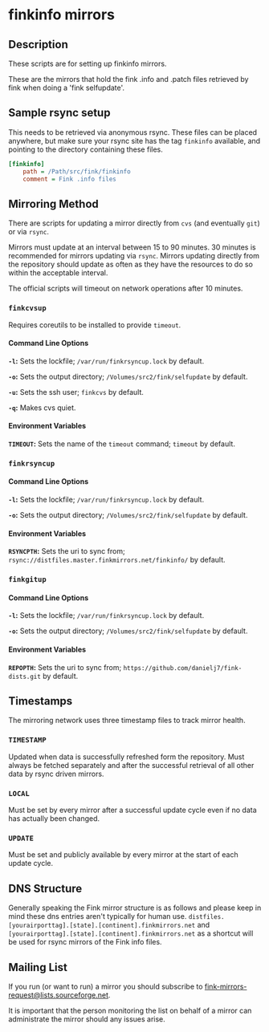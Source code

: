 # finkinfo mirrors

## Description

These scripts are for setting up finkinfo mirrors.

These are the mirrors that hold the fink .info and .patch files retrieved by fink when doing a 'fink selfupdate'.

## Sample rsync setup

This needs to be retrieved via anonymous rsync. These files can be placed anywhere, but make sure your rsync site has the tag `finkinfo` available, and pointing to the directory containing these files.

```ini
[finkinfo]
	path = /Path/src/fink/finkinfo
	comment = Fink .info files
```

## Mirroring Method

There are scripts for updating a mirror directly from `cvs` (and eventually `git`) or via `rsync`.

Mirrors must update at an interval between 15 to 90 minutes.
30 minutes is recommended for mirrors updating via `rsync`.
Mirrors updating directly from the repository should update as often as they have the resources to do so within the acceptable interval.

The official scripts will timeout on network operations after 10 minutes.

### `finkcvsup`
Requires coreutils to be installed to provide `timeout`.

#### Command Line Options
**`-l`:** Sets the lockfile; `/var/run/finkrsyncup.lock` by default.

**`-o`:** Sets the output directory; `/Volumes/src2/fink/selfupdate` by default.

**`-u`:** Sets the ssh user; `finkcvs` by default.

**`-q`:** Makes cvs quiet.

#### Environment Variables
**`TIMEOUT`:** Sets the name of the `timeout` command; `timeout` by default.

### `finkrsyncup`

#### Command Line Options
**`-l`:** Sets the lockfile; `/var/run/finkrsyncup.lock` by default.

**`-o`:** Sets the output directory; `/Volumes/src2/fink/selfupdate` by default.

#### Environment Variables
**`RSYNCPTH`:** Sets the uri to sync from; `rsync://distfiles.master.finkmirrors.net/finkinfo/` by default.

### `finkgitup`

#### Command Line Options
**`-l`:** Sets the lockfile; `/var/run/finkrsyncup.lock` by default.

**`-o`:** Sets the output directory; `/Volumes/src2/fink/selfupdate` by default.

#### Environment Variables
**`REPOPTH`:** Sets the uri to sync from; `https://github.com/danielj7/fink-dists.git` by default.

## Timestamps

The mirroring network uses three timestamp files to track mirror health.

### `TIMESTAMP`
Updated when data is successfully refreshed form the repository.
Must always be fetched separately and after the successful retrieval of all other data by rsync driven mirrors.

### `LOCAL`
Must be set by every mirror after a successful update cycle even if no data has actually been changed.

### `UPDATE`
Must be set and publicly available by every mirror at the start of each update cycle.

## DNS Structure

Generally speaking the Fink mirror structure is as follows and please keep in mind these dns entries aren't typically for human use. `distfiles.[yourairporttag].[state].[continent].finkmirrors.net` and `[yourairporttag].[state].[continent].finkmirrors.net` as a shortcut will be used for rsync mirrors of the Fink info files.

## Mailing List

If you run (or want to run) a mirror you should subscribe to fink-mirrors-request@lists.sourceforge.net.

It is important that the person monitoring the list on behalf of a mirror can administrate the mirror should any issues arise.

